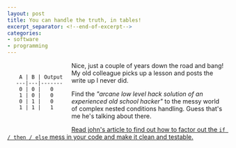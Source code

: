 ```yaml
---
layout: post
title: You can handle the truth, in tables!
excerpt_separator: <!--end-of-excerpt-->
categories:
- software
- programming
---
```

<pre style="padding: 0px 20px 30px 20px; float: left"><code>
 A | B | Output
---|---|-------
 0 | 0 |   0
 1 | 0 |   0
 0 | 1 |   0
 1 | 1 |   1</code></pre>

Nice, just a couple of years down the road and bang! My old colleague picks up a lesson and posts the write up I never did. 
<!--end-of-excerpt-->

Find the _"arcane low level hack solution of an experienced old school hacker"_ to the messy world of complex nested conditions handling. Guess that's me he's talking about there.

[Read john's article to find out how to factor out the `if / then / else` mess in your code and make it clean and testable.](http://smyck.net/2015/12/10/truth_tables/)
